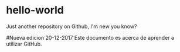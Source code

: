 # hello-world
Just another repository on Github, I'm new you know?


#Nueva edicion 20-12-2017
Este documento es acerca de aprender a utilizar GitHub.

